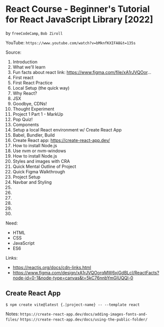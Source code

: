 # React Course - Beginner's Tutorial for React JavaScript Library [2022]
by `freeCodeCamp`, `Bob Ziroll`

YouTube: `https://www.youtube.com/watch?v=bMknfKXIFA8&t=135s`

Source:

01. Introduction
02. What we'll learn
03. Fun facts about react link: https://www.figma.com/file/xA1rJVQOor...
04. First react
05. First React Practice 
06. Local Setup (the quick way)
07. Why React?
08. JSX
09. Goodbye, CDNs!
10. Thought Experiment
11. Project 1 Part 1 - MarkUp
12. Pop Quiz!
13. Components
14. Setup a local React environment w/ Create React App
15. Babel, Bundler, Build
16. Create React app: https://create-react-app.dev/
17. How to install Node.js
18. Use nvm or nvm-windows
19. How to install Node.js
20. Styles and images with CRA
21. Quick Mental Outline of Project 
22. Quick Figma Walkthrough
23. Project Setup
24. Navbar and Styling
25.
26.
27.
28.
29.
30.

Need:
* HTML
* CSS
* JavaScript
* ES6

Links:
* https://reactjs.org/docs/cdn-links.html
* https://www.figma.com/design/xA1rJVQOorqMW6xjGdBLcI/ReactFacts?node-id=0-1&node-type=canvas&t=5kC76nnbYmGlUQQl-0

## Create React App

`$ npm create vite@latest {.|project-name} -- --template react`

Notes:
`https://create-react-app.dev/docs/adding-images-fonts-and-files/`
`https://create-react-app.dev/docs/using-the-public-folder/`